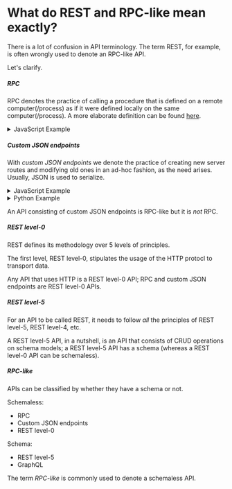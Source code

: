 # What do REST and RPC-like mean exactly?

There is a lot of confusion in API terminology.
The term REST, for example, is often wrongly used to denote an RPC-like API.

Let's clarify.

##### RPC

RPC denotes the practice of calling a procedure that is defined on a remote computer(/process)
as if it were defined locally on the same computer(/process).
A more elaborate definition can be found [here](/docs/what-is-rpc.md#what-is-rpc).

<details>
<summary>
JavaScript Example
</summary>

~~~js
// Node.js server

const {endpoints} = require('@wildcard-api/server');

// We define a function (aka procedure) `hello` on a Node.js server.
endpoints.hello = function(name) {
  return {message: 'Welcome '+name};
};
~~~

~~~js
// Browser

import {endpoints} from '@wildcard-api/client';

(async () => {
  // We call the procedure `hello` remotely from the browser — we do *r*emote *p*rocedure *c*all (RPC)
  const {message} = await endpoints.hello('Elisabeth');
  console.log(message); // Prints `Welcome Elisabeth`
})();
~~~
</details>


##### Custom JSON endpoints

With *custom JSON endpoints* we denote the practice of creating new server routes and modifying old ones in an ad-hoc fashion, as the need arises.
Usually, JSON is used to serialize.

<details>
<summary>
JavaScript Example
</summary>

~~~js
// RPC-like API with Node.js and Express

const express = require('express');
const Todo = require('./path/to/your/data/model/Todo');
const AuthMiddleware = require('./path/to/your/auth/code');

const app = express();
app.use(AuthMiddleware);

// RPC-like API: we don't create CRUD endpoints, instead we
// create endpoints as the need arises — in an ad-hoc fashion.
// Similarly to what we would do with RPC.

app.get('/get-todo-items', async (req, res) => {
  const {user} = req;
  const todos = await Todo.findAll({authorId: user.id});
  return todos;
});

app.get('/create-todo-item/:text', async (req, res) => {
  const {user} = req;
  const {text} = req.params;
  const newTodo = new Todo({text, authorId: user.id});
  await newTodo.save();
  return newTodo;
});

app.listen(3000, () => {console.log('Server is running.')});
~~~
</details>

<details>
<summary>
Python Example
</summary>

~~~python
# RPC-like API with Python and FastAPI

from fastapi import FastAPI
from .database import db, models
from .auth import AuthMiddleware

app = FastAPI()
app.add_middleware(AuthMiddleware)

# RPC-like API: we don't create CRUD endpoints, instead we
# create endpoints as the need arises — in an ad-hoc fashion.
# Similarly to what we would do with RPC.

@app.get("/get-todo-items")
def get_todo_items(user_id):
		todos = db.query(models.Todo).all()
    return todos

@app.post("/create-todo-item/{text}")
def create_todo_item(text, user_id):
    db_item = models.Item(text=text, author_id=user_id)
    db.add(db_item)
    db.commit()
    db.refresh(db_item)
    return db_item
~~~
</details>

An API consisting of custom JSON endpoints is RPC-like but it is *not* RPC.


##### REST level-0

REST defines its methodology over 5 levels of principles.

The first level, REST level-0, stipulates the usage of the HTTP protocl to transport data.

Any API that uses HTTP is a REST level-0 API;
RPC and custom JSON endpoints are REST level-0 APIs.


##### REST level-5

For an API to be called REST, it needs to follow *all* the principles of REST level-5, REST level-4, etc.

A REST level-5 API, in a nutshell, is an API that consists of CRUD operations on schema models;
a REST level-5 API has a schema (whereas a REST level-0 API can be schemaless).

##### RPC-like

APIs can be classified by whether they have a schema or not.

Schemaless:
- RPC
- Custom JSON endpoints
- REST level-0

Schema:
- REST level-5
- GraphQL

The term *RPC-like* is commonly used to denote a schemaless API.
